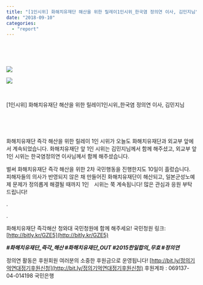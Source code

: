```yaml
---
title: "[1인시위] 화해치유재단 해산을 위한 릴레이1인시위_한국염 정의연 이사, 김민지님"
date: "2018-09-10"
categories: 
  - "report"
---
```


 

 

![](http://justicefund.cafe24.com/kr/wp-content/uploads/2018/09/0910_한국염-정의연-이사_외교부앞-1-1024x768.jpg)

![](http://justicefund.cafe24.com/kr/wp-content/uploads/2018/09/0910_김민지-한국외국어대학교_화해치유재단-앞-768x1024.jpg)

 

\[1인시위\] 화해치유재단 해산을 위한 릴레이1인시위\_한국염 정의연 이사, 김민지님

 

 

화해치유재단 즉각 해산을 위한 릴레이 1인 시위가 오늘도 화해치유재단과 외교부 앞에서 계속되었습니다. 화해치유재단 앞 1인 시위는 김민지님께서 함께 해주셨고, 외교부 앞 1인 시위는 한국염정의연 이사님께서 함께 해주셨습니다.

벌써 화해치유재단 즉각 해산을 위한 2차 국민행동을 진행한지도 10일이 흘렀습니다. 피해자들의 의사가 반영되지 않은 채 만들어진 화해치유재단이 해산되고, 일본군성노예제 문제가 정의롭게 해결될 때까지 1인　시위는 쭉 계속됩니다! 많은 관심과 응원 부탁드립니다!

.

.

화해치유재단 즉각해산 청와대 국민청원에 함께 해주세요! 국민청원 링크: [http://bitly.kr/GZE5](http://bitly.kr/GZE5)

_**#화해치유재단\_즉각\_해산 #화해치유재단\_OUT #2015한일합의\_무효 #정의연**_

정의연 활동은 후원회원 여러분의 소중한 후원금으로 운영됩니다! [http://bit.ly/정의기억연대정기후원신청](http://bit.ly/정의기억연대정기후원신청) 후원계좌 : 069137-04-014198 국민은행
